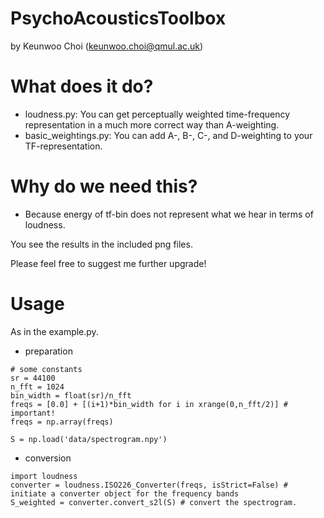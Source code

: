 # PsychoAcousticsToolbox
by Keunwoo Choi (keunwoo.choi@qmul.ac.uk)

# What does it do?
* loudness.py: You can get perceptually weighted time-frequency representation in a much more correct way than A-weighting.
* basic_weightings.py: You can add A-, B-, C-, and D-weighting to your TF-representation.

# Why do we need this?
* Because energy of tf-bin does not represent what we hear in terms of loudness.

You see the results in the included png files.

Please feel free to suggest me further upgrade!

# Usage
As in the example.py.
* preparation
```
# some constants
sr = 44100
n_fft = 1024
bin_width = float(sr)/n_fft
freqs = [0.0] + [(i+1)*bin_width for i in xrange(0,n_fft/2)] # important!
freqs = np.array(freqs)

S = np.load('data/spectrogram.npy')
```
* conversion
```
import loudness
converter = loudness.ISO226_Converter(freqs, isStrict=False) # initiate a converter object for the frequency bands
S_weighted = converter.convert_s2l(S) # convert the spectrogram.
```


